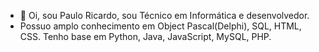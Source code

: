 - 👋 Oi, sou Paulo Ricardo, sou Técnico em Informática e desenvolvedor.
- Possuo amplo conhecimento em Object Pascal(Delphi), SQL, HTML, CSS. Tenho base em Python, Java, JavaScript, MySQL, PHP.

<!---
PauloRicardoRomao/PauloRicardoRomao is a ✨ special ✨ repository because its `README.md` (this file) appears on your GitHub profile.
You can click the Preview link to take a look at your changes.
--->
